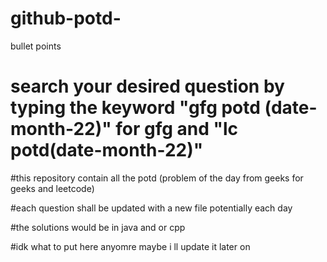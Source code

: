 # github-potd-
bullet points
# search your desired question by typing the keyword "gfg potd (date-month-22)" for gfg and "lc potd(date-month-22)"

#this repository contain all the potd (problem of the day from geeks for geeks and leetcode)

#each question shall be updated with a new file potentially each day 

#the solutions would be in java and or cpp

#idk what to put here anyomre maybe i ll update it later on

